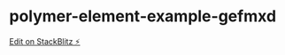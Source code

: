 # polymer-element-example-gefmxd

[Edit on StackBlitz ⚡️](https://stackblitz.com/edit/polymer-element-example-gefmxd)